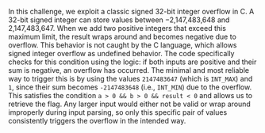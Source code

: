 In this challenge, we exploit a classic signed 32-bit integer overflow in C. A 32-bit signed integer can store values between −2,147,483,648 and 2,147,483,647. When we add two positive integers that exceed this maximum limit, the result wraps around and becomes negative due to overflow. This behavior is not caught by the C language, which allows signed integer overflow as undefined behavior. The code specifically checks for this condition using the logic: if both inputs are positive and their sum is negative, an overflow has occurred. The minimal and most reliable way to trigger this is by using the values `2147483647` (which is `INT_MAX`) and `1`, since their sum becomes `-2147483648` (i.e., `INT_MIN`) due to the overflow. This satisfies the condition `a > 0 && b > 0 && result < 0` and allows us to retrieve the flag. Any larger input would either not be valid or wrap around improperly during input parsing, so only this specific pair of values consistently triggers the overflow in the intended way.
